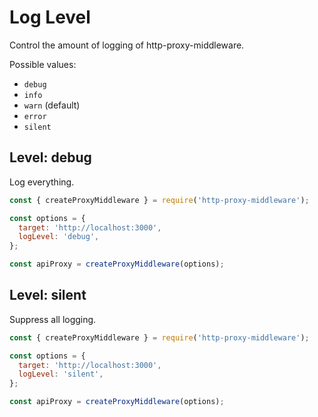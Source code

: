 # Log Level

Control the amount of logging of http-proxy-middleware.

Possible values:

- `debug`
- `info`
- `warn` (default)
- `error`
- `silent`

## Level: debug

Log everything.

```javascript
const { createProxyMiddleware } = require('http-proxy-middleware');

const options = {
  target: 'http://localhost:3000',
  logLevel: 'debug',
};

const apiProxy = createProxyMiddleware(options);
```

## Level: silent

Suppress all logging.

```javascript
const { createProxyMiddleware } = require('http-proxy-middleware');

const options = {
  target: 'http://localhost:3000',
  logLevel: 'silent',
};

const apiProxy = createProxyMiddleware(options);
```
